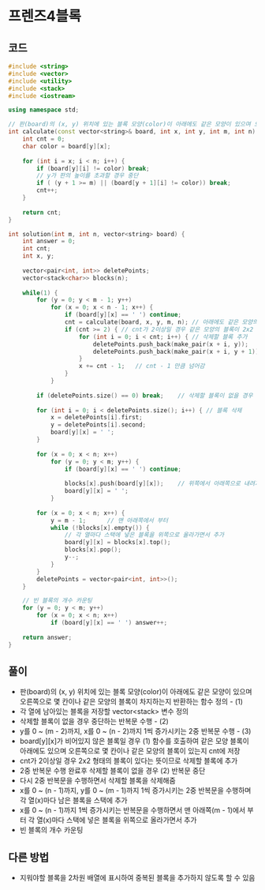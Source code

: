 # 프렌즈4블록

## 코드
```cpp
#include <string>
#include <vector>
#include <utility>
#include <stack>
#include <iostream>

using namespace std;

// 판(board)의 (x, y) 위치에 있는 블록 모양(color)이 아래에도 같은 모양이 있으며 오른쪽으로 몇 칸이나 같은 모양의 블록이 차지하는지 반환
int calculate(const vector<string>& board, int x, int y, int m, int n) {
    int cnt = 0;
    char color = board[y][x];
    
    for (int i = x; i < n; i++) {
        if (board[y][i] != color) break;
        // y가 판의 높이를 초과할 경우 중단
        if ( (y + 1 >= m) || (board[y + 1][i] != color)) break;
        cnt++;
    }
    
    return cnt;
}

int solution(int m, int n, vector<string> board) {
    int answer = 0;
    int cnt;
    int x, y;
    
    vector<pair<int, int>> deletePoints;
    vector<stack<char>> blocks(n);
    
    while(1) {
        for (y = 0; y < m - 1; y++)
            for (x = 0; x < n - 1; x++) {
                if (board[y][x] == ' ') continue;
                cnt = calculate(board, x, y, m, n); // 아래에도 같은 모양의 블록이 있으며 오른쪽으로 몇 칸이나 같은 블록의 모양이 있는지 cnt에 저장
                if (cnt >= 2) { // cnt가 2이상일 경우 같은 모양의 블록이 2x2 형태로 있음을 알 수 있음
                    for (int i = 0; i < cnt; i++) { // 삭제할 블록 추가
                        deletePoints.push_back(make_pair(x + i, y));
                        deletePoints.push_back(make_pair(x + i, y + 1));
                    }
                    x += cnt - 1;   // cnt - 1 만큼 넘어감
                }
            }
        
        if (deletePoints.size() == 0) break;    // 삭제할 블록이 없을 경우 반복문 중단
        
        for (int i = 0; i < deletePoints.size(); i++) { // 블록 삭제
            x = deletePoints[i].first;
            y = deletePoints[i].second;
            board[y][x] = ' ';
        }
        
        for (x = 0; x < n; x++)
            for (y = 0; y < m; y++) {
                if (board[y][x] == ' ') continue;
                
                blocks[x].push(board[y][x]);    // 위쪽에서 아래쪽으로 내려가면서 남은 블록을 각 열마다 스택에 추가
                board[y][x] = ' ';
            }
        
        for (x = 0; x < n; x++) {
            y = m - 1;      // 맨 아래쪽에서 부터
            while (!blocks[x].empty()) {
                // 각 열마다 스택에 넣은 블록을 위쪽으로 올라가면서 추가
                board[y][x] = blocks[x].top(); 
                blocks[x].pop();
                y--;
            }
        }
        deletePoints = vector<pair<int, int>>();
    }

    // 빈 블록의 개수 카운팅
    for (y = 0; y < m; y++)
        for (x = 0; x < n; x++)
            if (board[y][x] == ' ') answer++;
    
    return answer;
}
```

## 풀이
- 판(board)의 (x, y) 위치에 있는 블록 모양(color)이 아래에도 같은 모양이 있으며 오른쪽으로 몇 칸이나 같은 모양의 블록이 차지하는지 반환하는 함수 정의 - (1)
- 각 열에 남아있는 블록을 저장할 vector<stack<char>> 변수 정의
- 삭제할 블록이 없을 경우 중단하는 반복문 수행 - (2)
- y를 0 ~ (m - 2)까지, x를 0 ~ (n - 2)까지 1씩 증가시키는 2중 반복문 수행 - (3)
- board[y][x]가 비어있지 않은 블록일 경우 (1) 함수를 호출하여 같은 모양 블록이 아래에도 있으며 오른쪽으로 몇 칸이나 같은 모양의 블록이 있는지 cnt에 저장
- cnt가 2이상일 경우 2x2 형태의 블록이 있다는 뜻이므로 삭제할 블록에 추가
- 2중 반복문 수행 완료후 삭제할 블록이 없을 경우 (2) 반복문 중단
- 다시 2중 반복문을 수행하면서 삭제할 블록을 삭제해줌
- x를 0 ~ (n - 1)까지, y를 0 ~ (m - 1)까지 1씩 증가시키는 2중 반복문을 수행하며 각 열(x)마다 남은 블록을 스택에 추가
- x를 0 ~ (n - 1)까지 1씩 증가시키는 반복문을 수행하면서 맨 아래쪽(m - 1)에서 부터 각 열(x)마다 스택에 넣은 블록을 위쪽으로 올라가면서 추가
- 빈 블록의 개수 카운팅

## 다른 방법
- 지워야할 블록을 2차원 배열에 표시하여 중복된 블록을 추가하지 않도록 할 수 있음